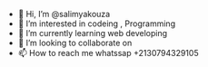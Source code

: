 - 👋 Hi, I’m @salimyakouza
- 👀 I’m interested in codeing , Programming 
- 🌱 I’m currently learning web developing
- 💞️ I’m looking to collaborate on 
- 📫 How to reach me whatssap +2130794329105

<!---
salimyakouza/salimyakouza is a ✨ special ✨ repository because its `README.md` (this file) appears on your GitHub profile.
You can click the Preview link to take a look at your changes.
--->

